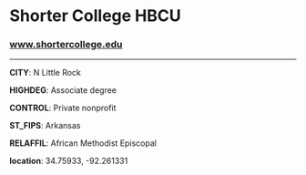 # Shorter College HBCU
### www.shortercollege.edu
---
**CITY**: N Little Rock

**HIGHDEG**: Associate degree

**CONTROL**: Private nonprofit

**ST_FIPS**: Arkansas

**RELAFFIL**: African Methodist Episcopal

**location**: 34.75933, -92.261331